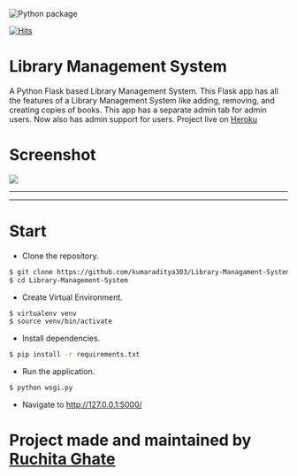 ![Python package](https://github.com/kumaraditya303/Library-Management-System/workflows/Python%20package/badge.svg?branch=master)

[![Hits](https://hits.seeyoufarm.com/api/count/incr/badge.svg?url=https%3A%2F%2Fgithub.com%2Fkumaraditya303%2FLibrary-Management-System&count_bg=%2379C83D&title_bg=%23555555&icon=&icon_color=%23E7E7E7&title=hits&edge_flat=false)](https://hits.seeyoufarm.com)

# Library Management System

A Python Flask based Library Management System. This Flask app has all the features of a Library Management System like adding, removing, and creating copies of books. This app has a separate admin tab for admin users. Now also has admin support for users.
Project live on [Heroku](http://librarymgmtsystem.herokuapp.com)

# Screenshot

<img src='./Library_Management_System/static/screenshot.png'/>

---

---

# Start

- Clone the repository.

```sh
$ git clone https://github.com/kumaraditya303/Library-Managament-System.git
$ cd Library-Management-System
```

- Create Virtual Environment.

```sh
$ virtualenv venv
$ source venv/bin/activate
```

- Install dependencies.

```sh
$ pip install -r requirements.txt
```

- Run the application.

```bash
$ python wsgi.py
```

- Navigate to http://127.0.0.1:5000/

# Project made and maintained by [Ruchita Ghate](https://www.github.com/kumaraditya303)
